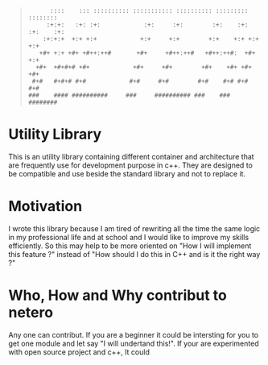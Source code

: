 >```
>       ::::    ::: :::::::::: ::::::::::: :::::::::: :::::::::   ::::::::    
>      :+:+:   :+: :+:            :+:     :+:        :+:    :+: :+:    :+:    
>     :+:+:+  +:+ +:+            +:+     +:+        +:+    +:+ +:+    +:+     
>    +#+ +:+ +#+ +#++:++#       +#+     +#++:++#   +#++:++#:  +#+    +:+      
>   +#+  +#+#+# +#+            +#+     +#+        +#+    +#+ +#+    +#+       
>  #+#   #+#+# #+#            #+#     #+#        #+#    #+# #+#    #+#        
> ###    #### ##########     ###     ########## ###    ###  ########          
>```

# Utility Library

This is an utility library containing different container and architecture that are frequently use for development purpose in c++.
They are designed to be compatible and use beside the standard library and not to replace it.

# Motivation

I wrote this library because I am tired of rewriting all the time the same logic in my professional life and at school and I would like to improve my skills efficiently. So this may help
to be more oriented on "How I will implement this feature ?" instead of "How should I do this in C++ and is it the right way ?"

# Who, How and Why contribut to netero

Any one can contribut. If you are a beginner it could be intersting for you to get one module and let say "I will undertand this!".
If your are experimented with open source project and c++, It could 
